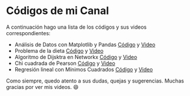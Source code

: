 # Códigos de mi Canal

A continuación hago una lista de los códigos y sus videos correspondientes:

* Análisis de Datos con Matplotlib y Pandas [Código](https://github.com/VikSanz/videos-canal/blob/master/video_mat_pandas.py) y [Video](https://www.youtube.com/watch?v=eoL70stOC0w&t=130s)
* Problema de la dieta [Código](https://github.com/VikSanz/videos-canal/blob/master/problema_dieta.py) y [Video](https://www.youtube.com/watch?v=lIIkk6K9qIs&t=368s)
* Algoritmo de Dijsktra en Networkx [Código](https://github.com/VikSanz/videos-canal/blob/master/metrocdmx_networkx.ipynb) y [Video](https://www.youtube.com/watch?v=w84P5Coifek)
* Chi cuadrada de Pearson [Código](https://github.com/VikSanz/videos-canal/blob/master/zodiaco.ipynb) y [Video](https://www.youtube.com/watch?v=F5Q53A_zDco&t=39s)
* Regresión lineal con Mínimos Cuadrados [Código](https://github.com/VikSanz/videos-canal/blob/master/minimos_cuadrados.ipynb) y [Video](https://www.youtube.com/watch?v=XyI14wPTB0M&t=141s)

Como siempre, quedo atento a sus dudas, quejas y sugerencias. Muchas gracias por ver mis videos. :smile:

